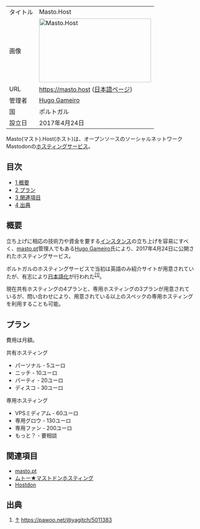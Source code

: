 <div>

|          |                                                                                                                                                                                                                                                                                                            |
|----------|------------------------------------------------------------------------------------------------------------------------------------------------------------------------------------------------------------------------------------------------------------------------------------------------------------|
| タイトル | Masto.Host                                                                                                                                                                                                                                                                                                 |
| 画像     | [<img src="/images/thumb/8/89/Mastohost_500.png/300px-Mastohost_500.png" srcset="/images/thumb/8/89/Mastohost_500.png/450px-Mastohost_500.png 1.5x, /images/8/89/Mastohost_500.png 2x" width="300" height="171" alt="Masto.Host" />](/%E3%83%95%E3%82%A1%E3%82%A4%E3%83%AB:Mastohost_500.png "Masto.Host") |
| URL      | <a href="https://masto.host" rel="nofollow">https://masto.host</a> <span class="small">(<a href="https://jp.masto.host" rel="nofollow">日本語ページ</a>)</span>                                                                                                                                            |
| 管理者   | <a href="https://masto.pt/@hugo" rel="nofollow">Hugo Gameiro</a>                                                                                                                                                                                                                                           |
| 国       | ポルトガル                                                                                                                                                                                                                                                                                                 |
| 設立日   | 2017年4月24日                                                                                                                                                                                                                                                                                              |

  
Masto(マスト).Host(ホスト)は、オープンソースのソーシャルネットワークMastodonの[ホスティングサービス](/%E3%83%9B%E3%82%B9%E3%83%86%E3%82%A3%E3%83%B3%E3%82%B0%E3%82%B5%E3%83%BC%E3%83%93%E3%82%B9 "ホスティングサービス")。

<div>

<div lang="ja" dir="ltr">

## 目次

</div>

-   [1 概要](#.E6.A6.82.E8.A6.81)
-   [2 プラン](#.E3.83.97.E3.83.A9.E3.83.B3)
-   [3 関連項目](#.E9.96.A2.E9.80.A3.E9.A0.85.E7.9B.AE)
-   [4 出典](#.E5.87.BA.E5.85.B8)

</div>

## 概要

立ち上げに相応の技術力や資金を要する[インスタンス](/%E3%82%A4%E3%83%B3%E3%82%B9%E3%82%BF%E3%83%B3%E3%82%B9 "インスタンス")の立ち上げを容易にすべく、[masto.pt](/Masto.pt "Masto.pt")管理人でもある[Hugo Gameiro](/Hugo_Gameiro "Hugo Gameiro (存在しないページ)")氏により、2017年4月24日に公開されたホスティングサービス。

ポルトガルのホスティングサービスで当初は英語のみ紹介サイトが用意されていたが、有志により<a href="https://jp.masto.host" rel="nofollow">日本語化</a>が行われた<sup>[\[1\]](#cite_note-1)</sup>。

現在共有ホスティングの4プランと、専用ホスティングの3プランが用意されているが、問い合わせにより、用意されている以上のスペックの専用ホスティングを利用することも可能。

## プラン

費用は月額。

共有ホスティング

-   パーソナル - 5ユーロ
-   ニッチ - 10ユーロ
-   パーティ - 20ユーロ
-   ディスコ - 30ユーロ

専用ホスティング

-   VPSミディアム - 60ユーロ
-   専用グロウ - 130ユーロ
-   専用ファン - 200ユーロ
-   もっと？ - 要相談

## 関連項目

-   [masto.pt](/Masto.pt "Masto.pt")
-   [ムトー★マストドンホスティング](/%E3%83%A0%E3%83%88%E3%83%BC%E2%98%85%E3%83%9E%E3%82%B9%E3%83%88%E3%83%89%E3%83%B3%E3%83%9B%E3%82%B9%E3%83%86%E3%82%A3%E3%83%B3%E3%82%B0 "ムトー★マストドンホスティング")
-   [Hostdon](/Hostdon "Hostdon")

## 出典

<div>

1.  [↑](#cite_ref-1) <a href="https://pawoo.net/@yagitch/5011383" rel="nofollow">https://pawoo.net/@yagitch/5011383</a>

</div>

</div>

